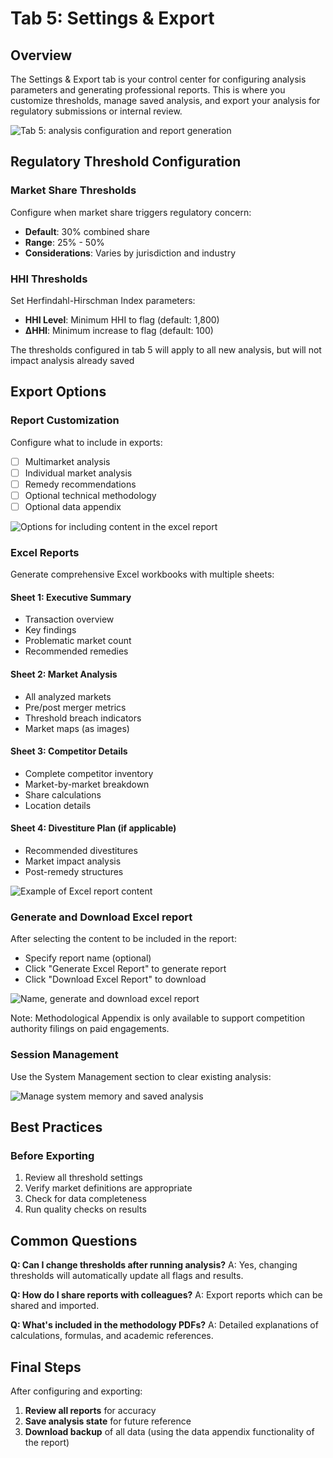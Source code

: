 # Tab 5: Settings & Export

## Overview
The Settings & Export tab is your control center for configuring analysis parameters and generating professional reports. This is where you customize thresholds, manage saved analysis, and export your analysis for regulatory submissions or internal review.

![Tab 5: analysis configuration and report generation](/user-guide-content/tab5.png)

## Regulatory Threshold Configuration

### Market Share Thresholds

Configure when market share triggers regulatory concern:
- **Default**: 30% combined share
- **Range**: 25% - 50%
- **Considerations**: Varies by jurisdiction and industry

### HHI Thresholds

Set Herfindahl-Hirschman Index parameters:
- **HHI Level**: Minimum HHI to flag (default: 1,800)
- **ΔHHI**: Minimum increase to flag (default: 100)

The thresholds configured in tab 5 will apply to all new analysis, but will not impact analysis already saved

## Export Options

### Report Customization

Configure what to include in exports:
- [ ] Multimarket analysis
- [ ] Individual market analysis
- [ ] Remedy recommendations
- [ ] Optional technical methodology
- [ ] Optional data appendix

![Options for including content in the excel report](/user-guide-content/selecting-analysis.png)

### Excel Reports

Generate comprehensive Excel workbooks with multiple sheets:

#### Sheet 1: Executive Summary
- Transaction overview
- Key findings
- Problematic market count
- Recommended remedies

#### Sheet 2: Market Analysis
- All analyzed markets
- Pre/post merger metrics
- Threshold breach indicators
- Market maps (as images)

#### Sheet 3: Competitor Details
- Complete competitor inventory
- Market-by-market breakdown
- Share calculations
- Location details

#### Sheet 4: Divestiture Plan (if applicable)
- Recommended divestitures
- Market impact analysis
- Post-remedy structures

![Example of Excel report content](/user-guide-content/tab5-report-cover.png)

### Generate and Download Excel report

After selecting the content to be included in the report:
 - Specify report name (optional)
 - Click "Generate Excel Report" to generate report
 - Click "Download Excel Report" to download

![Name, generate and download excel report](/user-guide-content/tab5-download.png)

Note: Methodological Appendix is only available to support competition authority filings on paid engagements.

### Session Management

Use the System Management section to clear existing analysis:

![Manage system memory and saved analysis](/user-guide-content/tab5-system.png)

## Best Practices

### Before Exporting
1. Review all threshold settings
2. Verify market definitions are appropriate
3. Check for data completeness
4. Run quality checks on results

## Common Questions

**Q: Can I change thresholds after running analysis?**
A: Yes, changing thresholds will automatically update all flags and results.

**Q: How do I share reports with colleagues?**
A: Export reports which can be shared and imported.

**Q: What's included in the methodology PDFs?**
A: Detailed explanations of calculations, formulas, and academic references.

## Final Steps

After configuring and exporting:
1. **Review all reports** for accuracy
2. **Save analysis state** for future reference
3. **Download backup** of all data (using the data appendix functionality of the report)
